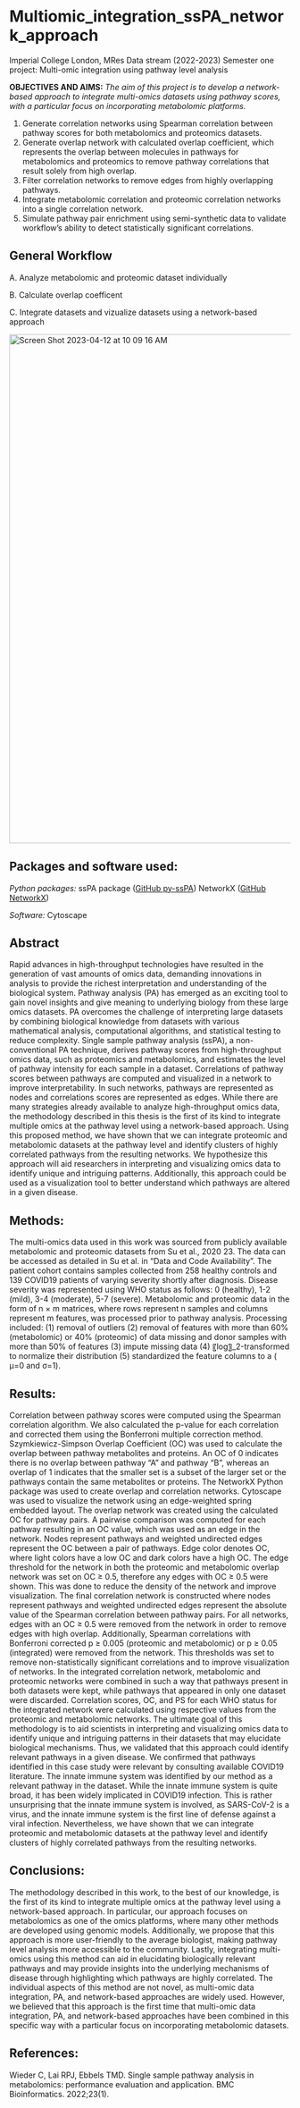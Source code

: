 # Multiomic_integration_ssPA_network_approach
Imperial College London, MRes Data stream (2022-2023)
Semester one project: Multi-omic integration using pathway level analysis

**OBJECTIVES AND AIMS:**
*The aim of this project is to develop a network-based approach to integrate multi-omics
datasets using pathway scores, with a particular focus on incorporating metabolomic platforms.*
1. Generate correlation networks using Spearman correlation between pathway scores for both metabolomics and proteomics datasets.
2. Generate overlap network with calculated overlap coefficient, which represents the overlap between molecules in pathways for metabolomics and proteomics to remove pathway correlations that result solely from high overlap.
3. Filter correlation networks to remove edges from highly overlapping pathways.
4. Integrate metabolomic correlation and proteomic correlation networks into a single
correlation network.
5. Simulate pathway pair enrichment using semi-synthetic data to validate workflow’s ability
to detect statistically significant correlations.

## General Workflow 
 A. Analyze metabolomic and proteomic dataset individually
 
 B. Calculate overlap coefficent 
 
 C. Integrate datasets and vizualize datasets using a network-based approach


<img width="911" alt="Screen Shot 2023-04-12 at 10 09 16 AM" src="https://user-images.githubusercontent.com/116185211/231410385-82553f3b-a295-4457-8342-f96a39f1c765.png">

## Packages and software used:
*Python packages:*
ssPA package ([GitHub py-ssPA](https://github.com/cwieder/py-ssPA))
NetworkX ([GitHub NetworkX](https://github.com/networkx/networkx))

*Software:*
Cytoscape 

## Abstract
Rapid advances in high-throughput technologies have resulted in the generation of vast amounts of omics data, demanding innovations in analysis to provide the richest interpretation and understanding of the biological system. Pathway analysis (PA) has emerged as an exciting tool to gain novel insights and give meaning to underlying biology from these large omics datasets. PA overcomes the challenge of interpreting large datasets by combining biological knowledge from datasets with various mathematical analysis, computational algorithms, and statistical testing to reduce complexity. Single sample pathway analysis (ssPA), a non-conventional PA technique, derives pathway scores from high-throughput omics data, such as proteomics and metabolomics, and estimates the level of pathway intensity for each sample in a dataset. Correlations of pathway scores between pathways are computed and visualized in a network to improve interpretability. In such networks, pathways are represented as nodes and correlations scores are represented as edges. While there are many strategies already available to analyze high-throughput omics data, the methodology described in this thesis is the first of its kind to integrate multiple omics at the pathway level using a network-based approach. Using this proposed method, we have shown that we can integrate proteomic and metabolomic datasets at the pathway level and identify clusters of highly correlated pathways from the resulting networks. We hypothesize this approach will aid researchers in interpreting and visualizing omics data to identify unique and intriguing patterns. Additionally, this approach could be used as a visualization tool to better understand which pathways are altered in a given disease. 

## Methods:
The multi-omics data used in this work was sourced from publicly available metabolomic and proteomic datasets from Su et al., 2020 23. The data can be accessed as detailed in Su et al. in “Data and Code Availability”. The patient cohort contains samples collected from 258 healthy controls and 139 COVID19 patients of varying severity shortly after diagnosis. Disease severity was represented using WHO status as follows: 0 (healthy), 1-2 (mild), 3-4 (moderate), 5-7 (severe). Metabolomic and proteomic data in the form of n × m  matrices, where rows represent n samples and columns represent m features, was processed prior to pathway analysis. Processing included: (1) removal of outliers (2) removal of features with more than 60% (metabolomic) or 40% (proteomic) of data missing and donor samples with more than 50% of features (3) impute missing data (4) 〖log〗_2-transformed to normalize their distribution (5) standardized the feature columns to a ( μ=0 and σ=1). 

## Results:
Correlation between pathway scores were computed using the Spearman correlation algorithm. We also calculated the p-value for each correlation and corrected them using the Bonferroni multiple correction method. Szymkiewicz-Simpson Overlap Coefficient (OC) was used to calculate the overlap between pathway metabolites and proteins. An OC of 0 indicates there is no overlap between pathway “A” and pathway “B”, whereas an overlap of 1 indicates that the smaller set is a subset of the larger set or the pathways contain the same metabolites or proteins. The NetworkX Python package was used to create overlap and correlation networks. Cytoscape was used to visualize the network using an edge-weighted spring embedded layout. 
The overlap network was created using the calculated OC for pathway pairs. A pairwise comparison was computed for each pathway resulting in an OC value, which was used as an edge in the network. Nodes represent pathways and weighted undirected edges represent the OC between a pair of pathways. Edge color denotes OC, where light colors have a low OC and dark colors have a high OC. The edge threshold for the network in both the proteomic and metabolomic overlap network was set on OC ≥ 0.5, therefore any edges with OC ≥ 0.5 were shown. This was done to reduce the density of the network and improve visualization. 
The final correlation network is constructed where nodes represent pathways and weighted undirected edges represent the absolute value of the Spearman correlation between pathway pairs. For all networks, edges with an OC ≥ 0.5 were removed from the network in order to remove edges with high overlap. Additionally, Spearman correlations with Bonferroni corrected p ≥ 0.005 (proteomic and metabolomic) or p ≥ 0.05 (integrated) were removed from the network. This thresholds was set to remove non-statistically significant correlations and to improve visualization of networks. 
In the integrated correlation network, metabolomic and proteomic networks were combined in such a way that pathways present in both datasets were kept, while pathways that appeared in only one dataset were discarded. Correlation scores, OC, and PS for each WHO status for the integrated network were calculated using respective values from the proteomic and metabolomic networks.
The ultimate goal of this methodology is to aid scientists in interpreting and visualizing omics data to identify unique and intriguing patterns in their datasets that may elucidate biological mechanisms. Thus, we validated that this approach could identify relevant pathways in a given disease. We confirmed that pathways identified in this case study were relevant by consulting available COVID19 literature. The innate immune system was identified by our method as a relevant pathway in the dataset. While the innate immune system is quite broad, it has been widely implicated in COVID19 infection. This is rather unsurprising that the innate immune system is involved, as SARS-CoV-2 is a virus, and the innate immune system is the first line of defense against a viral infection.  Nevertheless, we have shown that we can integrate proteomic and metabolomic datasets at the pathway level and identify clusters of highly correlated pathways from the resulting networks.


## Conclusions: 
The methodology described in this work, to the best of our knowledge, is the first of its kind to integrate multiple omics at the pathway level using a network-based approach. In particular, our approach focuses on metabolomics as one of the omics platforms, where many other methods are developed using genomic models. Additionally, we propose that this approach is more user-friendly to the average biologist, making pathway level analysis more accessible to the community. Lastly, integrating multi-omics using this method can aid in elucidating biologically relevant pathways and may provide insights into the underlying mechanisms of disease through highlighting which pathways are highly correlated. The individual aspects of this method are not novel, as multi-omic data integration, PA, and network-based approaches are widely used. However, we believed that this approach is the first time that multi-omic data integration, PA, and network-based approaches have been combined in this specific way with a particular focus on incorporating metabolomic datasets.

## References:
Wieder C, Lai RPJ, Ebbels TMD. Single sample pathway analysis in metabolomics: performance evaluation and application. BMC Bioinformatics. 2022;23(1).



